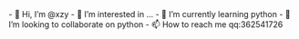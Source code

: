 <head>
         <style type="text/css">
           body {
                background-image: url("https://i.niupic.com/images/2021/11/06/9FO4.jpg"); 
		background-repeat: no-repeat;
		background-size: cover;
                }
          </style>
</head>
<body>
</body>
- 👋 Hi, I’m @xzy
- 👀 I’m interested in ...
- 🌱 I’m currently learning python
- 💞️ I’m looking to collaborate on python
- 📫 How to reach me qq:362541726


